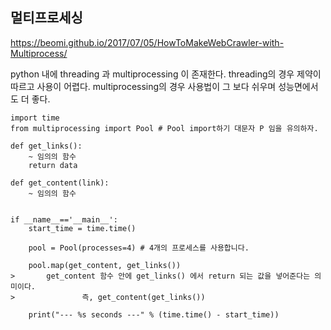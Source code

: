 ## 멀티프로세싱

https://beomi.github.io/2017/07/05/HowToMakeWebCrawler-with-Multiprocess/

python 내에 threading 과 multiprocessing 이 존재한다. threading의 경우 제약이 따르고 사용이 어렵다. multiprocessing의 경우 사용법이 그 보다 쉬우며 성능면에서도 더 좋다.

```python3
import time
from multiprocessing import Pool # Pool import하기 대문자 P 임을 유의하자.

def get_links():
    ~ 임의의 함수
    return data

def get_content(link):
    ~ 임의의 함수


if __name__=='__main__':
    start_time = time.time()

    pool = Pool(processes=4) # 4개의 프로세스를 사용합니다.

    pool.map(get_content, get_links())
>       get_content 함수 안에 get_links() 에서 return 되는 값을 넣어준다는 의미이다.
>               즉, get_content(get_links())

    print("--- %s seconds ---" % (time.time() - start_time))
```
